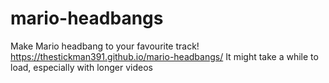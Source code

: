 # mario-headbangs
Make Mario headbang to your favourite track!
https://thestickman391.github.io/mario-headbangs/
It might take a while to load, especially with longer videos
